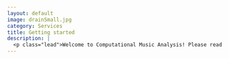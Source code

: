 ```yaml
---
layout: default
image: drainSmall.jpg
category: Services
title: Getting started
description: |
  <p class="lead">Welcome to Computational Music Analysis! Please read the following in preparation for our first meeting on Monday, May 9.</p><ul><li><a href="/introductions/">Introduction to the course</a></li><li><a href="http://kris.shaffermusic.com/2016/01/computational-musicology/">What is computational musicology?</a></li></ul><p><p class="lead">You also may be interested in seeing <a href="/results2014/">the materials and project results</a> from a previous offering of this course in May 2014.</p>
---
```

